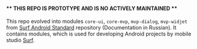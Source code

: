 #### ** THIS REPO IS PROTOTYPE AND IS NO ACTIVELY MAINTAINED **

This repo evolved into modules `core-ui`, `core-mvp`, `mvp-dialog`, `mvp-widjet` from [Surf Android Standard](https://github.com/surfstudio/SurfAndroidStandard/) repository (Documentation in Russian). It contains modules, which is used for developing Android projects by mobile studio [Surf](http://surfstudio.ru/).
